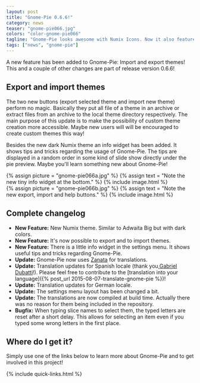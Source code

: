 ```yaml
---
layout: post
title: "Gnome-Pie 0.6.6!"
category: news
teaser: "gnome-pie066.jpg"
colors: "color-gnome-pie066"
tagline: "Gnome-Pie looks awesome with Numix Icons. Now it also features a theme which goes well with the Numix color scheme."
tags: ["news", "gnome-pie"]
---
```


A new feature has been added to Gnome-Pie: Import and export themes! This and a couple of other changes are part of release version 0.6.6!

<!--more-->

## Export and import themes

The two new buttons (export selected theme and import new theme) perform no magic. Basically they put all file of a theme in an archive or extract files from an archive to the local theme directory respectively. The main purpose of this update is to make the possibility of custom theme creation more accessible. Maybe new users will will be encouraged to create custom themes this way!

Besides the new dark Numix theme an info widget has been added. It shows tips and tricks regarding the usage of Gnome-Pie. The tips are displayed in a random order in some kind of slide show directly under the pie preview. Maybe you'll learn something new about Gnome-Pie!

<div class="row">
    <div class="col s6">
        {% assign picture = "gnome-pie066a.jpg" %}
        {% assign text = "Note the new tiny info widget at the bottom." %}
        {% include image.html %}
    </div>
    <div class="col s6">
        {% assign picture = "gnome-pie066b.jpg" %}
        {% assign text = "Note the new export, import and help buttons." %}
        {% include image.html %}
    </div>
</div>


## Complete changelog

* **New Feature:** New Numix theme. Similar to Adwaita Big but with dark colors.
* **New Feature:** It's now possible to export and to import themes.
* **New Feature:** There is a little info widget in the settings menu. It shows useful tips and tricks regarding Gnome-Pie.
* **Update:** Gnome-Pie now uses [Zanata](https://translate.zanata.org/zanata/iteration/view/gnome-pie/develop) for translations.
* **Update:** Translation updates for Spanish locale (thank you,[Gabriel Dubatti](https://github.com/gabdub)!). Please feel free to contribute to the [translation into your language]({% post_url 2015-08-07-translate-gnome-pie %})!
* **Update:** Translation updates for German locale.
* **Update:** The settings menu layout has been changed a bit.
* **Update:** The translations are now compiled at build time. Actually there was no reason for them being included in the repository.
* **Bugfix:** When typing slice names to select them, the typed letters are reset after a short delay. This allows for selecting an item even if you typed some wrong letters in the first place.


## Where do I get it?

Simply use one of the links below to learn more about Gnome-Pie and to get involved in this project!

{% include quick-links.html %}
